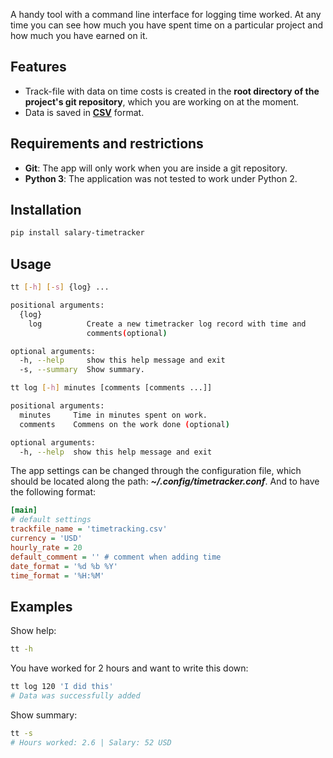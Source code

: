 A handy tool with a command line interface for logging time worked. At any time you can see how much you have spent time on a particular project and how much you have earned on it.

## Features

- Track-file with data on time costs is created in the **root directory of the project's git repository**, which you are working on at the moment.
- Data is saved in [**CSV**](https://en.wikipedia.org/wiki/Comma-separated_values) format.

## Requirements and restrictions

- **Git**: The app will only work when you are inside a git repository.
- **Python 3**: The application was not tested to work under Python 2.

## Installation

```bash
pip install salary-timetracker
```
## Usage

```bash
tt [-h] [-s] {log} ...

positional arguments:
  {log}
    log          Create a new timetracker log record with time and
                 comments(optional)

optional arguments:
  -h, --help     show this help message and exit
  -s, --summary  Show summary.

```

```bash
tt log [-h] minutes [comments [comments ...]]

positional arguments:
  minutes     Time in minutes spent on work.
  comments    Commens on the work done (optional)

optional arguments:
  -h, --help  show this help message and exit
```

The app settings can be changed through the configuration file, which should be located along the path: ***~/.config/timetracker.conf***. And to have the following format:
```ini
[main]
# default settings
trackfile_name = 'timetracking.csv'
currency = 'USD'
hourly_rate = 20
default_comment = '' # comment when adding time
date_format = '%d %b %Y'
time_format = '%H:%M'
```

## Examples

Show help:
```bash
tt -h
```
You have worked for 2 hours and want to write this down:
```bash
tt log 120 'I did this'
# Data was successfully added
```
Show summary:
```bash
tt -s
# Hours worked: 2.6 | Salary: 52 USD
```
